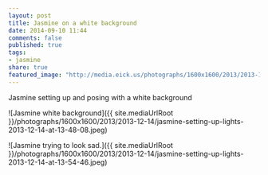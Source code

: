 ```yaml
---
layout: post
title: Jasmine on a white background
date: 2014-09-10 11:44
comments: false
published: true
tags:
- jasmine
share: true
featured_image: "http://media.eick.us/photographs/1600x1600/2013/2013-12-14/jasmine-setting-up-lights-2013-12-14-at-13-48-08.jpeg"
---
```

Jasmine setting up and posing with a white background

![Jasmine white background]({{ site.mediaUrlRoot }}/photographs/1600x1600/2013/2013-12-14/jasmine-setting-up-lights-2013-12-14-at-13-48-08.jpeg)

![Jasmine trying to look sad.]({{ site.mediaUrlRoot }}/photographs/1600x1600/2013/2013-12-14/jasmine-setting-up-lights-2013-12-14-at-13-54-46.jpeg)
